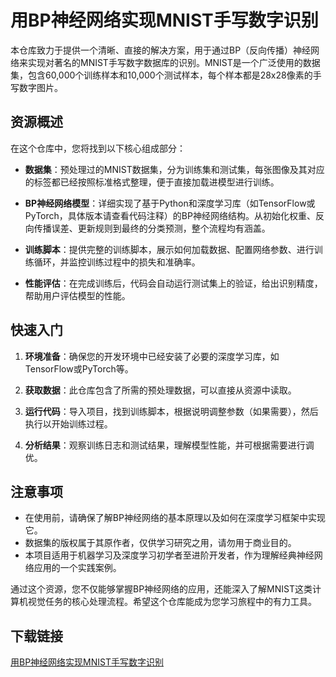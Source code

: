 # 用BP神经网络实现MNIST手写数字识别

本仓库致力于提供一个清晰、直接的解决方案，用于通过BP（反向传播）神经网络来实现对著名的MNIST手写数字数据库的识别。MNIST是一个广泛使用的数据集，包含60,000个训练样本和10,000个测试样本，每个样本都是28x28像素的手写数字图片。

## 资源概述

在这个仓库中，您将找到以下核心组成部分：

- **数据集**：预处理过的MNIST数据集，分为训练集和测试集，每张图像及其对应的标签都已经按照标准格式整理，便于直接加载进模型进行训练。
  
- **BP神经网络模型**：详细实现了基于Python和深度学习库（如TensorFlow或PyTorch，具体版本请查看代码注释）的BP神经网络结构。从初始化权重、反向传播误差、更新规则到最终的分类预测，整个流程均有涵盖。

- **训练脚本**：提供完整的训练脚本，展示如何加载数据、配置网络参数、进行训练循环，并监控训练过程中的损失和准确率。

- **性能评估**：在完成训练后，代码会自动运行测试集上的验证，给出识别精度，帮助用户评估模型的性能。

## 快速入门

1. **环境准备**：确保您的开发环境中已经安装了必要的深度学习库，如TensorFlow或PyTorch等。
   
2. **获取数据**：此仓库包含了所需的预处理数据，可以直接从资源中读取。

3. **运行代码**：导入项目，找到训练脚本，根据说明调整参数（如果需要），然后执行以开始训练过程。

4. **分析结果**：观察训练日志和测试结果，理解模型性能，并可根据需要进行调优。

## 注意事项

- 在使用前，请确保了解BP神经网络的基本原理以及如何在深度学习框架中实现它。
- 数据集的版权属于其原作者，仅供学习研究之用，请勿用于商业目的。
- 本项目适用于机器学习及深度学习初学者至进阶开发者，作为理解经典神经网络应用的一个实践案例。

通过这个资源，您不仅能够掌握BP神经网络的应用，还能深入了解MNIST这类计算机视觉任务的核心处理流程。希望这个仓库能成为您学习旅程中的有力工具。

## 下载链接

[用BP神经网络实现MNIST手写数字识别](https://pan.quark.cn/s/92e3c9f9a28d)